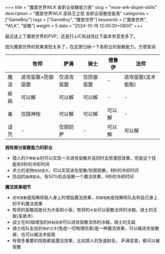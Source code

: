 +++
title = "魔兽世界WLK 各职业驱散能力表"
slug = "wow-wlk-dispel-skills"
description = "魔兽世界WLK 巫妖王之怒 各职业驱散技能表"
categories = ["GameBoy"]
tags = ["GameBoy", "魔兽世界"]
keywords = ["魔兽世界", "WLK", "驱散"]
weight = 5
date = "2024-10-16 12:00:00+0800"
+++

最近迷上了魔兽世界的PVP，还是打JJC和战场比下副本有意思多了。

因为魔兽世界的效果类型太多了，在这里归纳一下各职业的驱散能力，方便查询

|      | 牧师              | 萨满       | 骑士       | 德鲁伊 | 法师               |
| ---- | ----------------- | ---------- | ---------- | ------ | ------------------ |
| 魔法 | 进攻驱散+防御驱散 | 仅进攻驱散 | 仅防御驱散 | -      | 进攻驱散(法术偷取) | 
| 疾病 | 可以解            | 可以解     | 可以解     | -      | -                  | 
| 毒   | 仅限神牧          | 可以解     | 可以解     | 可以解 | -                  | 
| 诅咒 | -                 | 仅限奶萨   | -          | 可以解 | 可以解             | 

**拥有部分驱散能力的职业**
- 猎人的`宁神射击`的可以实现一次进攻驱散并且同时去除激怒效果，但是这个技能有8秒的冷却时间
- 术士的宠物`地狱猎犬`，可以实现进攻驱散/防御驱散，8秒的冷却时间
- 防战的`盾牌猛击`，有50%机会驱散一个魔法效果，6秒的冷却时间

**魔法效果细节**
- `进攻驱散`是指解除敌人身上的增益魔法效果，`防御驱散`是指解除队友和自己身上的不利魔法效果
- 牧师的驱散技能分为大驱和小驱，牧师的`大驱`可以驱散法师的冰箱，骑士的无敌(圣盾术)
- 战士在80级增加的`碎裂投掷`可以进攻驱散法师的冰箱，骑士的无敌
- 骑士给队友加的`保护之手`(免疫一切物理伤害)是一种魔法效果，可以被进攻驱散掉，也可以被法术偷取
- 有很多重要的技能都是魔法效果，比如猎人的急速射击， 萨满变狼，都可以被驱散




